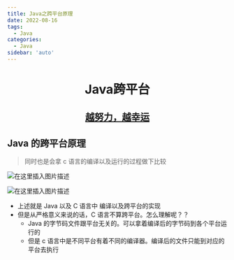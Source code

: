 ```yaml
---
title: Java之跨平台原理
date: 2022-08-16
tags:
  - Java
categories:
  - Java
sidebar: 'auto'
---
```


<div align = "center"><h1>Java跨平台</h1></div>
<div align = "center"><h2><u>越努力，越幸运</u></h2></div>

## Java 的跨平台原理

> 同时也是会拿 c 语言的编译以及运行的过程做下比较

![在这里插入图片描述](https://img-blog.csdnimg.cn/5f5845fcb4eb4f3c9baaa2e1f0b32ae9.png#pic_center)

![在这里插入图片描述](https://img-blog.csdnimg.cn/842e222e89a44234ab8ffdc8610f6a46.png#pic_center)

- 上述就是 Java 以及 C 语言中 编译以及跨平台的实现
- 但是从严格意义来说的话，C 语言不算跨平台。怎么理解呢？？
  - Java 的字节码文件跟平台无关的。可以拿着编译后的字节码到各个平台运行的
  - 但是 c 语言中是不同平台有着不同的编译器。编译后的文件只能到对应的平台去执行
